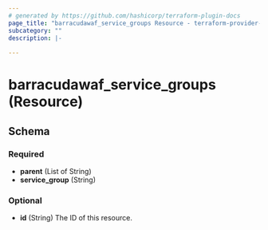 ```yaml
---
# generated by https://github.com/hashicorp/terraform-plugin-docs
page_title: "barracudawaf_service_groups Resource - terraform-provider-barracudawaf"
subcategory: ""
description: |-
  
---
```


# barracudawaf_service_groups (Resource)





<!-- schema generated by tfplugindocs -->
## Schema

### Required

- **parent** (List of String)
- **service_group** (String)

### Optional

- **id** (String) The ID of this resource.


